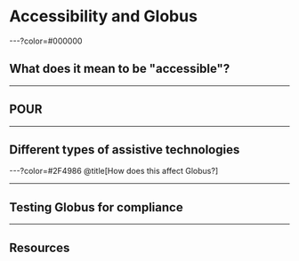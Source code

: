 # Accessibility and Globus

---?color=#000000

## What does it mean to be "accessible"?

---

## POUR

---

## Different types of assistive technologies

---?color=#2F4986
@title[How does this affect Globus?]

---

## Testing Globus for compliance

---

## Resources
